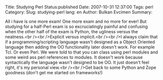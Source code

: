 Title: Studying Perl
Status:published
Date: 2007-10-31 12:37:00
Tags: perl
Category: 
Slug: studying-perl
lang: en
Author: Bulkan Evcimen
Summary: 

All i have is one more exam! One more exam and no more for ever! But studying for a half-Perl exam is so excruciatingly painful and confusing when the other half of the exam is Python, the ugliness versus the neatness.<br \/><br \/>Explicit versus implicit.<br \/><br \/>I always claim that if a programming\/scripting language wasn't designed as a Object Oriented language then adding the OO functionality later doesn't work. For example Tcl. Or even Perl. We were told to that you can class using perl modules and some weird ass perl references to modules. It doesn't work because syntactically the language wasn't designed to be OO. It just doesn't feel right, it's my personal view.<br \/><br \/>Get back to some Python and Zope goodness (don't get me started on frameworks!)
